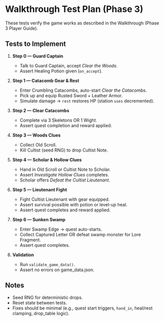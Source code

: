 # Walkthrough Test Plan (Phase 3)

These tests verify the game works as described in the Walkthrough (Phase 3 Player Guide).

## Tests to Implement

1. **Step 0 — Guard Captain**
   - Talk to Guard Captain, accept *Clear the Woods*.
   - Assert Healing Potion given (`on_accept`).

2. **Step 1 — Catacomb Gear & Rest**
   - Enter Crumbling Catacombs, auto-start *Clear the Catacombs*.
   - Pick up and equip Rusted Sword + Leather Armor.
   - Simulate damage → `rest` restores HP (station `uses` decremented).

3. **Step 2 — Clear Catacombs**
   - Complete via 3 Skeletons OR 1 Wight.
   - Assert quest completion and reward applied.

4. **Step 3 — Woods Clues**
   - Collect Old Scroll.
   - Kill Cultist (seed RNG) to drop Cultist Note.

5. **Step 4 — Scholar & Hollow Clues**
   - Hand in Old Scroll or Cultist Note to Scholar.
   - Assert *Investigate Hollow Clues* completes.
   - Scholar offers *Defeat the Cultist Lieutenant*.

6. **Step 5 — Lieutenant Fight**
   - Fight Cultist Lieutenant with gear equipped.
   - Assert survival possible with potion or level-up heal.
   - Assert quest completes and reward applied.

7. **Step 6 — Sunken Swamp**
   - Enter Swamp Edge → quest auto-starts.
   - Collect Captured Letter OR defeat swamp monster for Lore Fragment.
   - Assert quest completes.

8. **Validation**
   - Run `validate_game_data()`.
   - Assert no errors on game_data.json.

## Notes
- Seed RNG for deterministic drops.
- Reset state between tests.
- Fixes should be minimal (e.g., quest start triggers, `hand_in`, heal/rest clamping, drop_table logic).
